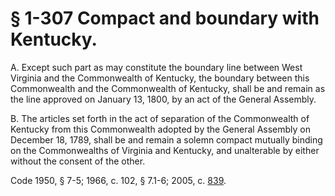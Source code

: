 # § 1-307 Compact and boundary with Kentucky.

<p>A. Except such part as may constitute the boundary line between West Virginia and the Commonwealth of Kentucky, the boundary between this Commonwealth and the Commonwealth of Kentucky, shall be and remain as the line approved on January 13, 1800, by an act of the General Assembly.</p><p>B. The articles set forth in the act of separation of the Commonwealth of Kentucky from this Commonwealth adopted by the General Assembly on December 18, 1789, shall be and remain a solemn compact mutually binding on the Commonwealths of Virginia and Kentucky, and unalterable by either without the consent of the other.</p><p>Code 1950, § 7-5; 1966, c. 102, § 7.1-6; 2005, c. <a href='http://lis.virginia.gov/cgi-bin/legp604.exe?051+ful+CHAP0839'>839</a>.</p>